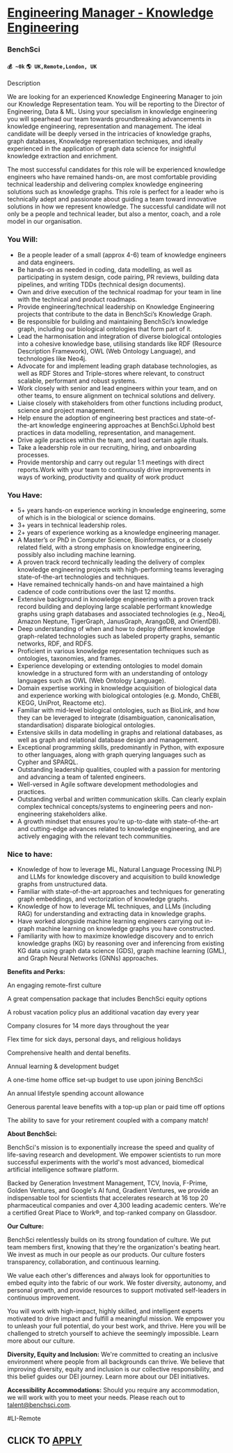 # [Engineering Manager - Knowledge Engineering](https://www.remotewlb.com/apply/engineering-manager-knowledge-engineering)  
### BenchSci  
#### `💰 ~0k` `🌎 UK,Remote,London, UK`  

Description

We are looking for an experienced Knowledge Engineering Manager to join our Knowledge Representation team. You will be reporting to the Director of Engineering, Data & ML. Using your specialism in knowledge engineering you will spearhead our team towards groundbreaking advancements in knowledge engineering, representation and management. The ideal candidate will be deeply versed in the intricacies of knowledge graphs, graph databases, Knowledge representation techniques, and ideally experienced in the application of graph data science for insightful knowledge extraction and enrichment.

  

The most successful candidates for this role will be experienced knowledge engineers who have remained hands-on, are most comfortable providing technical leadership and delivering complex knowledge engineering solutions such as knowledge graphs. This role is perfect for a leader who is technically adept and passionate about guiding a team toward innovative solutions in how we represent knowledge. The successful candidate will not only be a people and technical leader, but also a mentor, coach, and a role model in our organisation.

### You Will:

  * Be a people leader of a small (approx 4-6) team of knowledge engineers and data engineers.
  * Be hands-on as needed in coding, data modelling, as well as participating in system design, code pairing, PR reviews, building data pipelines, and writing TDDs (technical design documents).
  * Own and drive execution of the technical roadmap for your team in line with the technical and product roadmaps.
  * Provide engineering/technical leadership on Knowledge Engineering projects that contribute to the data in BenchSci’s Knowledge Graph.
  * Be responsible for building and maintaining BenchSci’s knowledge graph, including our biological ontologies that form part of it.
  * Lead the harmonisation and integration of diverse biological ontologies into a cohesive knowledge base, utilising standards like RDF (Resource Description Framework), OWL (Web Ontology Language), and technologies like Neo4j.
  * Advocate for and implement leading graph database technologies, as well as RDF Stores and Triple-stores where relevant, to construct scalable, performant and robust systems.
  * Work closely with senior and lead engineers within your team, and on other teams, to ensure alignment on technical solutions and delivery.
  * Liaise closely with stakeholders from other functions including product, science and project management.
  * Help ensure the adoption of engineering best practices and state-of-the-art knowledge engineering approaches at BenchSci.Uphold best practices in data modelling, representation, and management.
  * Drive agile practices within the team, and lead certain agile rituals.
  * Take a leadership role in our recruiting, hiring, and onboarding processes.
  * Provide mentorship and carry out regular 1:1 meetings with direct reports.Work with your team to continuously drive improvements in ways of working, productivity and quality of work product

### You Have:

  * 5+ years hands-on experience working in knowledge engineering, some of which is in the biological or science domains.
  * 3+ years in technical leadership roles.
  * 2+ years of experience working as a knowledge engineering manager.
  * A Master’s or PhD in Computer Science, Bioinformatics, or a closely related field, with a strong emphasis on knowledge engineering, possibly also including machine learning.
  * A proven track record technically leading the delivery of complex knowledge engineering projects with high-performing teams leveraging state-of-the-art technologies and techniques.
  * Have remained technically hands-on and have maintained a high cadence of code contributions over the last 12 months.
  * Extensive background in knowledge engineering with a proven track record building and deploying large scalable performant knowledge graphs using graph databases and associated technologies (e.g., Neo4j, Amazon Neptune, TigerGraph, JanusGraph, ArangoDB, and OrientDB).
  * Deep understanding of when and how to deploy different knowledge graph-related technologies such as labeled property graphs, semantic networks, RDF, and RDFS.
  * Proficient in various knowledge representation techniques such as ontologies, taxonomies, and frames.
  * Experience developing or extending ontologies to model domain knowledge in a structured form with an understanding of ontology languages such as OWL (Web Ontology Language).
  * Domain expertise working in knowledge acquisition of biological data and experience working with biological ontologies (e.g. Mondo, ChEBI, KEGG, UniProt, Reactome etc).
  * Familiar with mid-level biological ontologies, such as BioLink, and how they can be leveraged to integrate (disambiguation, canonicalisation, standardisation) disparate biological ontologies.
  * Extensive skills in data modelling in graphs and relational databases, as well as graph and relational database design and management.
  * Exceptional programming skills, predominantly in Python, with exposure to other languages, along with graph querying languages such as Cypher and SPARQL.
  * Outstanding leadership qualities, coupled with a passion for mentoring and advancing a team of talented engineers.
  * Well-versed in Agile software development methodologies and practices.
  * Outstanding verbal and written communication skills. Can clearly explain complex technical concepts/systems to engineering peers and non-engineering stakeholders alike.
  * A growth mindset that ensures you’re up-to-date with state-of-the-art and cutting-edge advances related to knowledge engineering, and are actively engaging with the relevant tech communities.

### Nice to have:

  * Knowledge of how to leverage ML, Natural Language Processing (NLP) and LLMs for knowledge discovery and acquisition to build knowledge graphs from unstructured data.
  * Familiar with state-of-the-art approaches and techniques for generating graph embeddings, and vectorization of knowledge graphs.
  * Knowledge of how to leverage ML techniques, and LLMs (including RAG) for understanding and extracting data in knowledge graphs.
  * Have worked alongside machine learning engineers carrying out in-graph machine learning on knowledge graphs you have constructed.
  * Familiarity with how to maximize knowledge discovery and to enrich knowledge graphs (KG) by reasoning over and inferencing from existing KG data using graph data science (GDS), graph machine learning (GML), and Graph Neural Networks (GNNs) approaches.

 **Benefits and Perks:**

An engaging remote-first culture

A great compensation package that includes BenchSci equity options

A robust vacation policy plus an additional vacation day every year

Company closures for 14 more days throughout the year

Flex time for sick days, personal days, and religious holidays

Comprehensive health and dental benefits.

Annual learning & development budget

A one-time home office set-up budget to use upon joining BenchSci

An annual lifestyle spending account allowance

Generous parental leave benefits with a top-up plan or paid time off options

The ability to save for your retirement coupled with a company match!

  

 **About BenchSci:**

BenchSci's mission is to exponentially increase the speed and quality of life-saving research and development. We empower scientists to run more successful experiments with the world's most advanced, biomedical artificial intelligence software platform.

Backed by Generation Investment Management, TCV, Inovia, F-Prime, Golden Ventures, and Google's AI fund, Gradient Ventures, we provide an indispensable tool for scientists that accelerates research at 16 top 20 pharmaceutical companies and over 4,300 leading academic centers. We're a certified Great Place to Work®, and top-ranked company on Glassdoor.

  

**Our Culture:**

BenchSci relentlessly builds on its strong foundation of culture. We put team members first, knowing that they're the organization's beating heart. We invest as much in our people as our products. Our culture fosters transparency, collaboration, and continuous learning.

We value each other's differences and always look for opportunities to embed equity into the fabric of our work. We foster diversity, autonomy, and personal growth, and provide resources to support motivated self-leaders in continuous improvement.

You will work with high-impact, highly skilled, and intelligent experts motivated to drive impact and fulfill a meaningful mission. We empower you to unleash your full potential, do your best work, and thrive. Here you will be challenged to stretch yourself to achieve the seemingly impossible. Learn more about our culture.

  

 **Diversity, Equity and Inclusion:** We're committed to creating an inclusive environment where people from all backgrounds can thrive. We believe that improving diversity, equity and inclusion is our collective responsibility, and this belief guides our DEI journey. Learn more about our DEI initiatives.

  

 **Accessibility Accommodations:** Should you require any accommodation, we will work with you to meet your needs. Please reach out to talent@benchsci.com.

  

#LI-Remote

  
## CLICK TO [APPLY](https://www.remotewlb.com/apply/engineering-manager-knowledge-engineering)

